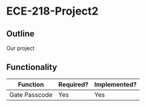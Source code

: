 # ECE-218-Project2

## Outline

Our project 

## Functionality

|Function|Required?|Implemented?|
|--------|---------|------------|
|Gate Passcode | Yes | Yes |

